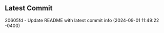 
## Latest Commit
20605fd - Update README with latest commit info (2024-09-01 11:49:22 -0400) <Yunxi-Zhou>
